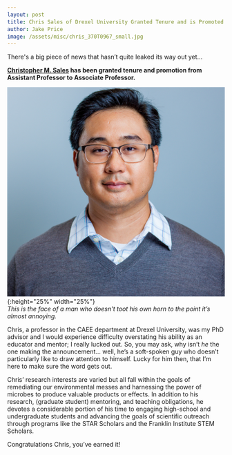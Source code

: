 ```yaml
---
layout: post   
title: Chris Sales of Drexel University Granted Tenure and is Promoted to Associate Professor   
author: Jake Price   
image: /assets/misc/chris_370T0967_small.jpg   
---
```


There's a big piece of news that hasn’t quite leaked its way out yet...   

**[Christopher M. Sales](http://microbes.cae.drexel.edu/people/dr-sales) has been granted tenure and promotion from Assistant Professor to Associate Professor.**    

![](/assets/misc/chris_370T0967_small.jpg){:height="25%" width="25%"}    
*This is the face of a man who doesn't toot his own horn to the point it’s almost annoying.*   

Chris, a professor in the CAEE department at Drexel University, was my PhD advisor and I would experience difficulty overstating his ability as an educator and mentor; I really lucked out. So, you may ask, why isn’t *he* the one making the announcement... well, he’s a soft-spoken guy who doesn’t particularly like to draw attention to himself. Lucky for him then, that I’m here to make sure the word gets out. 

Chris’ research interests are varied but all fall within the goals of remediating our environmental messes and harnessing the power of microbes to produce valuable products or effects. In addition to his research, (graduate student) mentoring, and teaching obligations, he devotes a considerable portion of his time to engaging high-school and undergraduate students and advancing the goals of scientific outreach through programs like the STAR Scholars and the Franklin Institute STEM Scholars.  

Congratulations Chris, you’ve earned it! 



 



